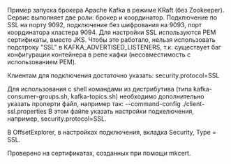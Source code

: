 Пример запуска брокера Apache Kafka в режиме KRaft (без Zookeeper).
Сервис выполняет две роли: брокер и координатор.
Подключение по SSL на порту 9092, подключение без шифрования на 9093, порт координатора кластера 9094.
Для настройки SSL используются PEM сертификаты, вместо JKS.
Чтобы это работало, нельзя использовать подстроку "SSL" в KAFKA_ADVERTISED_LISTENERS, т.к. существует баг конфигурации контейнера в репе кафки (несовместимость с использованием PEM).

Клиентам для подключения достаточно указать:
security.protocol=SSL

Для использования с shell командами из дистрибутива (типа kafka-consumer-groups.sh, kafka-topics.sh) необходимо дополнительно указать проперти файл, например так:
--command-config ./client-ssl.properties
В этом файле указать настройки подкелючения, например, security.protocol=SSL. 

В OffsetExplorer, в настройках подключения, вкладка Security, Type = SSL.

Проверено на сертификатах, созданных при помощи mkcert.
